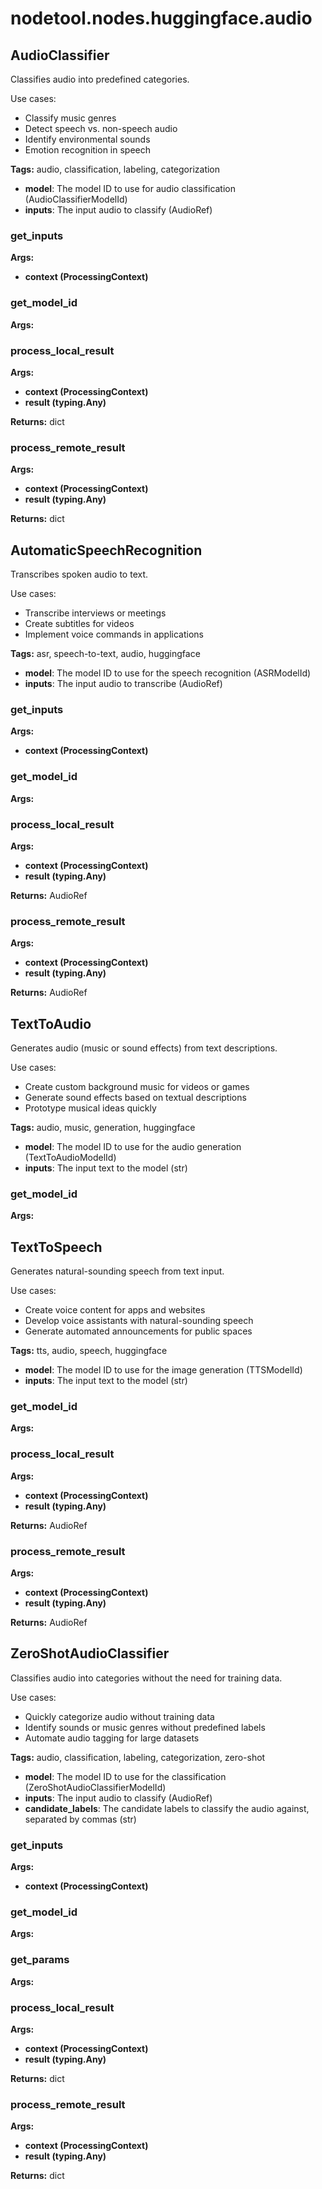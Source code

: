 # nodetool.nodes.huggingface.audio

## AudioClassifier

Classifies audio into predefined categories.

Use cases:
- Classify music genres
- Detect speech vs. non-speech audio
- Identify environmental sounds
- Emotion recognition in speech

**Tags:** audio, classification, labeling, categorization

- **model**: The model ID to use for audio classification (AudioClassifierModelId)
- **inputs**: The input audio to classify (AudioRef)

### get_inputs

**Args:**
- **context (ProcessingContext)**

### get_model_id

**Args:**

### process_local_result

**Args:**
- **context (ProcessingContext)**
- **result (typing.Any)**

**Returns:** dict

### process_remote_result

**Args:**
- **context (ProcessingContext)**
- **result (typing.Any)**

**Returns:** dict

## AutomaticSpeechRecognition

Transcribes spoken audio to text.

Use cases:
- Transcribe interviews or meetings
- Create subtitles for videos
- Implement voice commands in applications

**Tags:** asr, speech-to-text, audio, huggingface

- **model**: The model ID to use for the speech recognition (ASRModelId)
- **inputs**: The input audio to transcribe (AudioRef)

### get_inputs

**Args:**
- **context (ProcessingContext)**

### get_model_id

**Args:**

### process_local_result

**Args:**
- **context (ProcessingContext)**
- **result (typing.Any)**

**Returns:** AudioRef

### process_remote_result

**Args:**
- **context (ProcessingContext)**
- **result (typing.Any)**

**Returns:** AudioRef

## TextToAudio

Generates audio (music or sound effects) from text descriptions.

Use cases:
- Create custom background music for videos or games
- Generate sound effects based on textual descriptions
- Prototype musical ideas quickly

**Tags:** audio, music, generation, huggingface

- **model**: The model ID to use for the audio generation (TextToAudioModelId)
- **inputs**: The input text to the model (str)

### get_model_id

**Args:**

## TextToSpeech

Generates natural-sounding speech from text input.

Use cases:
- Create voice content for apps and websites
- Develop voice assistants with natural-sounding speech
- Generate automated announcements for public spaces

**Tags:** tts, audio, speech, huggingface

- **model**: The model ID to use for the image generation (TTSModelId)
- **inputs**: The input text to the model (str)

### get_model_id

**Args:**

### process_local_result

**Args:**
- **context (ProcessingContext)**
- **result (typing.Any)**

**Returns:** AudioRef

### process_remote_result

**Args:**
- **context (ProcessingContext)**
- **result (typing.Any)**

**Returns:** AudioRef

## ZeroShotAudioClassifier

Classifies audio into categories without the need for training data.

Use cases:
- Quickly categorize audio without training data
- Identify sounds or music genres without predefined labels
- Automate audio tagging for large datasets

**Tags:** audio, classification, labeling, categorization, zero-shot

- **model**: The model ID to use for the classification (ZeroShotAudioClassifierModelId)
- **inputs**: The input audio to classify (AudioRef)
- **candidate_labels**: The candidate labels to classify the audio against, separated by commas (str)

### get_inputs

**Args:**
- **context (ProcessingContext)**

### get_model_id

**Args:**

### get_params

**Args:**

### process_local_result

**Args:**
- **context (ProcessingContext)**
- **result (typing.Any)**

**Returns:** dict

### process_remote_result

**Args:**
- **context (ProcessingContext)**
- **result (typing.Any)**

**Returns:** dict

